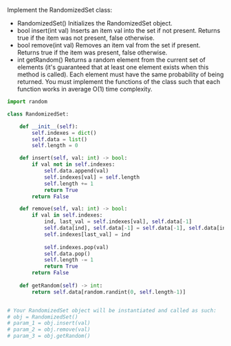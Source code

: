 Implement the RandomizedSet class:

- RandomizedSet() Initializes the RandomizedSet object.
- bool insert(int val) Inserts an item val into the set if not present. Returns true if the item was not present, false otherwise.
- bool remove(int val) Removes an item val from the set if present. Returns true if the item was present, false otherwise.
- int getRandom() Returns a random element from the current set of elements (it's guaranteed that at least one element exists when this method is called). Each element must have the same probability of being returned.
You must implement the functions of the class such that each function works in average O(1) time complexity.

```Python
import random

class RandomizedSet:

    def __init__(self):
        self.indexes = dict()
        self.data = list()
        self.length = 0

    def insert(self, val: int) -> bool:
        if val not in self.indexes:
            self.data.append(val)
            self.indexes[val] = self.length
            self.length += 1
            return True
        return False

    def remove(self, val: int) -> bool:
        if val in self.indexes:
            ind, last_val = self.indexes[val], self.data[-1]
            self.data[ind], self.data[-1] = self.data[-1], self.data[ind]
            self.indexes[last_val] = ind
            
            self.indexes.pop(val)
            self.data.pop()
            self.length -= 1
            return True
        return False
        
    def getRandom(self) -> int:
        return self.data[random.randint(0, self.length-1)]


# Your RandomizedSet object will be instantiated and called as such:
# obj = RandomizedSet()
# param_1 = obj.insert(val)
# param_2 = obj.remove(val)
# param_3 = obj.getRandom()
```
